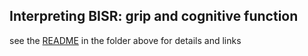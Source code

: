 Interpreting BISR: grip and cognitive function 
---

see the [README](../README.md) in the folder above for details and links

